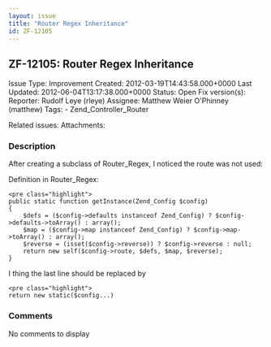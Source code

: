 ```yaml
---
layout: issue
title: "Router Regex Inheritance"
id: ZF-12105
---
```


ZF-12105: Router Regex Inheritance
----------------------------------

 Issue Type: Improvement Created: 2012-03-19T14:43:58.000+0000 Last Updated: 2012-06-04T13:17:38.000+0000 Status: Open Fix version(s): 
 Reporter:  Rudolf Leye (rleye)  Assignee:  Matthew Weier O'Phinney (matthew)  Tags: - Zend\_Controller\_Router
 
 Related issues: 
 Attachments: 
### Description

After creating a subclass of Router\_Regex, I noticed the route was not used:

Definition in Router\_Regex:

 
    <pre class="highlight">
    public static function getInstance(Zend_Config $config)
    {
        $defs = ($config->defaults instanceof Zend_Config) ? $config->defaults->toArray() : array();
        $map = ($config->map instanceof Zend_Config) ? $config->map->toArray() : array();
        $reverse = (isset($config->reverse)) ? $config->reverse : null;
        return new self($config->route, $defs, $map, $reverse);
    }


I thing the last line should be replaced by

 
    <pre class="highlight">
    return new static($config...) 


 

 

### Comments

No comments to display